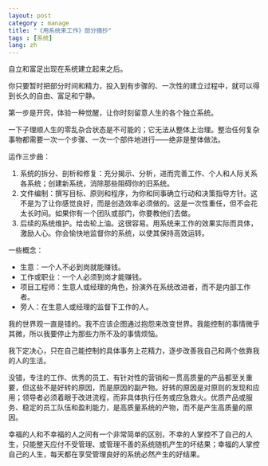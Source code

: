 ```yaml
---
layout: post
category : manage
title: "《用系统来工作》部分摘抄"
tags : [系统]
lang: zh
---
```


自立和富足出现在系统建立起来之后。

你只要暂时把部分时间和精力，投入到有步骤的、一次性的建立过程中，就可以得到长久的自由、富足和宁静。

第一步是开窍，体验一种觉醒，让你时刻留意人生的各个独立系统。

一下子理顺人生的零乱杂合状态是不可能的；它无法从整体上治理。整治任何复杂事物都需要一次一个步骤、一次一个部件地进行——绝非是整体做法。

运作三步曲：

1. 系统的拆分、剖析和修复：充分揭示、分析，进而完善工作、个人和人际关系各系统；创建新系统，消除那些阻碍你的旧系统。
2. 文件编制：撰写目标、原则和程序，为你和同事确立行动和决策指导方针。这不是为了让你感觉良好，而是创造效率必须做的。这是一次性重任，但不会花太长时间。如果你有一个团队或部门，你要教他们去做。
3. 后续的系统维护。给齿轮上油。这很容易。用系统来工作的效果实际而具体，激励人心。你会愉快地监督你的系统，以使其保持高效运转。

一些概念：

- 生意：一个人不必到岗就能赚钱。
- 工作或职业：一个人必须到岗才能赚钱。
- 项目工程师：生意人或经理的角色，扮演外在系统改进者，而不是内部工作者。
- 旁人：在生意人或经理的监督下工作的人。

我的世界观一直是错的。我不应该企图通过抱怨来改变世界。我能控制的事情微乎其微，所以我要停止为那些力所不及的事情烦恼。

我下定决心，只在自己能控制的具体事务上花精力，逐步改善我自己和两个依靠我的人的生活。

没错，专注的工作、优秀的员工、有针对性的营销和一贯高质量的产品都至关重要，但这些不是好转的原因，而是原因的副产物。好转的原因是对原则的发现和应用；领导者必须着眼于改进流程，而非具体执行任务或应急救火。优质产品或服务、稳定的员工队伍和盈利能力，是高质量系统的产物，而不是产生高质量的原因。

幸福的人和不幸福的人之间有一个非常简单的区别，不幸的人掌控不了自己的人生，只能整天应付不受管理、或管理不善的系统随机产生的坏结果；幸福的人掌控自己的人生，每天都在享受管理良好的系统必然产生的好结果。
